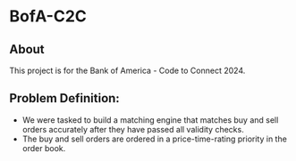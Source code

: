 # BofA-C2C

## About
This project is for the Bank of America - Code to Connect 2024.

## Problem Definition:
-	We were tasked to build a matching engine that matches buy and sell orders accurately after they have passed all validity checks.
-	The buy and sell orders are ordered in a price-time-rating priority in the order book.
